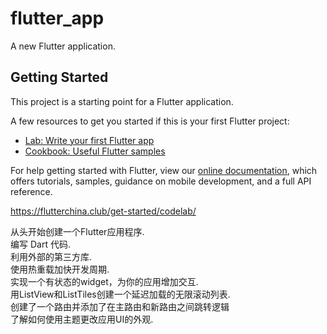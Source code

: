 # flutter_app

A new Flutter application.

## Getting Started

This project is a starting point for a Flutter application.

A few resources to get you started if this is your first Flutter project:

- [Lab: Write your first Flutter app](https://flutter.dev/docs/get-started/codelab)
- [Cookbook: Useful Flutter samples](https://flutter.dev/docs/cookbook)

For help getting started with Flutter, view our
[online documentation](https://flutter.dev/docs), which offers tutorials,
samples, guidance on mobile development, and a full API reference.

https://flutterchina.club/get-started/codelab/

从头开始创建一个Flutter应用程序.<br>
编写 Dart 代码.<br>
利用外部的第三方库.<br>
使用热重载加快开发周期.<br>
实现一个有状态的widget，为你的应用增加交互.<br>
用ListView和ListTiles创建一个延迟加载的无限滚动列表.<br>
创建了一个路由并添加了在主路由和新路由之间跳转逻辑<br>
了解如何使用主题更改应用UI的外观.<br>